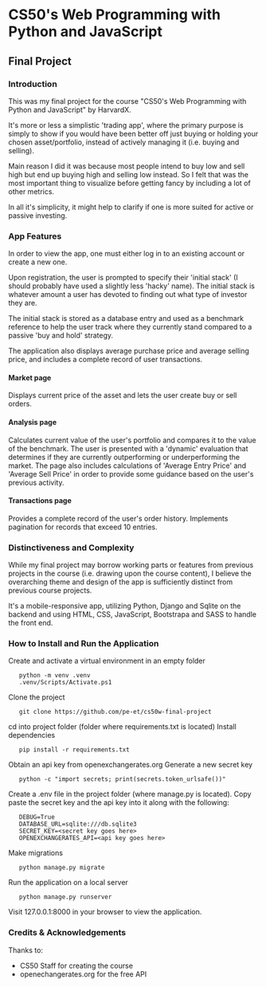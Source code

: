 # CS50's Web Programming with Python and JavaScript


## Final Project


### Introduction

This was my final project for the course "CS50's Web Programming with Python and JavaScript" by HarvardX.

It's more or less a simplistic 'trading app', where the primary purpose is simply to show if you would have been better off just buying or holding your chosen asset/portfolio, instead of actively managing it (i.e. buying and selling).

Main reason I did it was because most people intend to buy low and sell high but end up buying high and selling low instead.
So I felt that was the most important thing to visualize before getting fancy by including a lot of other metrics.

In all it's simplicity, it might help to clarify if one is more suited for active or passive investing.


### App Features

In order to view the app, one must either log in to an existing account or create a new one.

Upon registration, the user is prompted to specify their 'initial stack' (I should probably have used a slightly less 'hacky' name).
The initial stack is whatever amount a user has devoted to finding out what type of investor they are.

The initial stack is stored as a database entry and used as a benchmark reference to help the user track where they currently stand compared to a passive 'buy and hold' strategy.

The application also displays average purchase price and average selling price, and includes a complete record of user transactions.

#### Market page

Displays current price of the asset and lets the user create buy or sell orders.

#### Analysis page

Calculates current value of the user's portfolio and compares it to the value of the benchmark.
The user is presented with a 'dynamic' evaluation that determines if they are currently outperforming or underperforming the market.
The page also includes calculations of 'Average Entry Price' and 'Average Sell Price' in order to provide some guidance based on the user's previous activity.

#### Transactions page

Provides a complete record of the user's order history. Implements pagination for records that exceed 10 entries.


### Distinctiveness and Complexity

While my final project may borrow working parts or features from previous projects in the course (i.e. drawing upon the course content), I believe the overarching theme and design of the app is sufficiently distinct from previous course projects.

It's a mobile-responsive app, utilizing Python, Django and Sqlite on the backend and using HTML, CSS, JavaScript, Bootstrapa and SASS to handle the front end.

### How to Install and Run the Application
Create and activate a virtual environment in an empty folder
```
   python -m venv .venv
   .venv/Scripts/Activate.ps1
```
Clone the project
```
   git clone https://github.com/pe-et/cs50w-final-project
```
cd into project folder (folder where requirements.txt is located)
Install dependencies
```
   pip install -r requirements.txt
```
Obtain an api key from openexchangerates.org
Generate a new secret key
```
   python -c "import secrets; print(secrets.token_urlsafe())"
```
Create a .env file in the project folder (where manage.py is located). Copy paste the secret key and the api key into it along with the following:
```
   DEBUG=True
   DATABASE_URL=sqlite:///db.sqlite3
   SECRET_KEY=<secret key goes here>
   OPENEXCHANGERATES_API=<api key goes here>
```
Make migrations
```
   python manage.py migrate
```
Run the application on a local server
```
   python manage.py runserver
```
Visit 127.0.0.1:8000 in your browser to view the application.

### Credits & Acknowledgements
Thanks to:
  * CS50 Staff for creating the course
  * openechangerates.org for the free API

